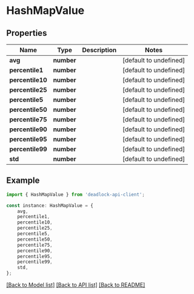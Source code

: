 # HashMapValue


## Properties

Name | Type | Description | Notes
------------ | ------------- | ------------- | -------------
**avg** | **number** |  | [default to undefined]
**percentile1** | **number** |  | [default to undefined]
**percentile10** | **number** |  | [default to undefined]
**percentile25** | **number** |  | [default to undefined]
**percentile5** | **number** |  | [default to undefined]
**percentile50** | **number** |  | [default to undefined]
**percentile75** | **number** |  | [default to undefined]
**percentile90** | **number** |  | [default to undefined]
**percentile95** | **number** |  | [default to undefined]
**percentile99** | **number** |  | [default to undefined]
**std** | **number** |  | [default to undefined]

## Example

```typescript
import { HashMapValue } from 'deadlock-api-client';

const instance: HashMapValue = {
    avg,
    percentile1,
    percentile10,
    percentile25,
    percentile5,
    percentile50,
    percentile75,
    percentile90,
    percentile95,
    percentile99,
    std,
};
```

[[Back to Model list]](../README.md#documentation-for-models) [[Back to API list]](../README.md#documentation-for-api-endpoints) [[Back to README]](../README.md)
